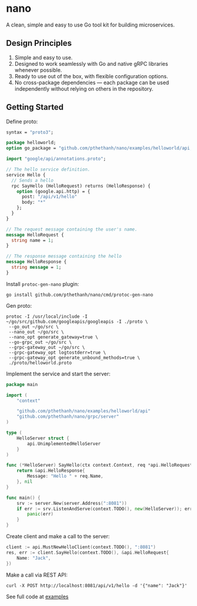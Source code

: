 # nano

A clean, simple and easy to use Go tool kit for building microservices.

## Design Principles

1. Simple and easy to use.
2. Designed to work seamlessly with Go and native gRPC libraries whenever possible.
3. Ready to use out of the box, with flexible configuration options.
4. No cross-package dependencies — each package can be used independently without relying on others in the repository.

## Getting Started

Define proto:
```proto
syntax = "proto3";

package helloworld;
option go_package = "github.com/pthethanh/nano/examples/helloworld/api;api";

import "google/api/annotations.proto";

// The hello service definition.
service Hello {
  // Sends a hello
  rpc SayHello (HelloRequest) returns (HelloResponse) {
    option (google.api.http) = {
      post: "/api/v1/hello"
      body: "*"
    };
  }
}

// The request message containing the user's name.
message HelloRequest {
  string name = 1;
}

// The response message containing the hello
message HelloResponse {
  string message = 1;
}
```

Install `protoc-gen-nano` plugin:
```shell
go install github.com/pthethanh/nano/cmd/protoc-gen-nano
```

Gen proto:
```shell
protoc -I /usr/local/include -I ~/go/src/github.com/googleapis/googleapis -I ./proto \
 --go_out ~/go/src \
 --nano_out ~/go/src \
 --nano_opt generate_gateway=true \
 --go-grpc_out ~/go/src \
 --grpc-gateway_out ~/go/src \
 --grpc-gateway_opt logtostderr=true \
 --grpc-gateway_opt generate_unbound_methods=true \
 ./proto/helloworld.proto

```

Implement the service and start the server:
```go
package main

import (
	"context"

	"github.com/pthethanh/nano/examples/helloworld/api"
	"github.com/pthethanh/nano/grpc/server"
)

type (
	HelloServer struct {
		api.UnimplementedHelloServer
	}
)

func (*HelloServer) SayHello(ctx context.Context, req *api.HelloRequest) (*api.HelloResponse, error) {
	return &api.HelloResponse{
		Message: "Hello " + req.Name,
	}, nil
}

func main() {
	srv := server.New(server.Address(":8081"))
	if err := srv.ListenAndServe(context.TODO(), new(HelloServer)); err != nil {
		panic(err)
	}
}
```

Create client and make a call to the server:
```go
client := api.MustNewHelloClient(context.TODO(), ":8081")
res, err := client.SayHello(context.TODO(), &api.HelloRequest{
    Name: "Jack",
})
```

Make a call via REST API:
```shell
curl -X POST http://localhost:8081/api/v1/hello -d '{"name": "Jack"}'
```
See full code at [examples](https://github.com/pthethanh/nano/tree/main/examples/helloworld)